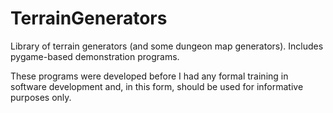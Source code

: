 TerrainGenerators
=================

Library of terrain generators (and some dungeon map generators).
    Includes pygame-based demonstration programs.
    
These programs were developed before I had any formal training in software
    development and, in this form, should be used for informative purposes only.
